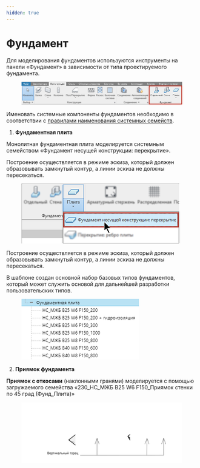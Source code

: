 ```yaml
---
hidden: true
---
```


# Фундамент

Для моделирования фундаментов используются инструменты на панели «Фундамент» в зависимости от типа проектируемого фундамента.

<figure><img src="../../.gitbook/assets/Фундамент 1.png" alt=""><figcaption></figcaption></figure>

Именовать системные компоненты фундаментов необходимо в соответствии с [правилами наименования системных семейств](../../reglament-bim/interactive-blocks.md).

1. **Фундаментная плита**

Монолитная фундаментная плита моделируется системным семейством «Фундамент несущей конструкции: перекрытие».

Построение осуществляется в режиме эскиза, который должен образовывать замкнутый контур, а линии эскиза не должны пересекаться.

<figure><img src="../../.gitbook/assets/Фундамент 2.png" alt=""><figcaption></figcaption></figure>

Построение осуществляется в режиме эскиза, который должен образовывать замкнутый контур, а линии эскиза не должны пересекаться.

В шаблоне создан основной набор базовых типов фундаментов, который может служить основой для дальнейшей разработки пользовательских типов.

<figure><img src="../../.gitbook/assets/Фундамент 3.png" alt=""><figcaption></figcaption></figure>

2. **Приямок фундамента**

**Приямок с откосами** (наклонными гранями) моделируется с помощью загружаемого семейства «230\_НС\_МЖБ В25 W6 F150\_Приямок стенки по 45 град (Фунд\_Плита)»

<figure><img src="../../.gitbook/assets/Фундамент 4.svg" alt=""><figcaption></figcaption></figure>
